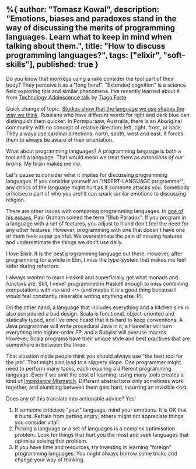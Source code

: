 %{
  author: "Tomasz Kowal",
  description: "Emotions, biases and paradoxes stand in the way of discussing the merits of programming languages. Learn what to keep in mind when talking about them.",
  title: "How to discuss programming languages?",
  tags: ["elixir", "soft-skills"],
  published: true
}
---

Do you know that monkeys using a rake consider the tool part of their body? They perceive it as a "long hand". "Extended cognition" is a science field exploring this and similar phenomena. I've recently learned about it from [Technology Adolescence talk](https://youtu.be/XlAqrS-fSAI) by [Tiago Forte](https://fortelabs.com/).

Quick change of topic. [Studies show that the language we use shapes the way we think](https://www.edge.org/conversation/lera_boroditsky-how-does-our-language-shape-the-way-we-think). Russians who have different words for light and dark blue can distinguish them quicker. In Pormpuraaw, Australia, there is an Aboriginal community with no concept of relative direction: left, right, front, or back. They always use cardinal directions: north, south, west and east. It forces them to always be aware of their orientation.

What about programming languages? A programming language is both a tool and a language. That would mean we treat them as *extensions of our brains*. My brain makes me *me*.

Let's pause to consider what it implies for discussing programming languages. If you consider yourself an "INSERT-LANGUAGE programmer", any critics of the language might hurt as if someone attacks you. Somebody criticises a part of who you are! It can spark similar emotions to discussing religion.

There are other issues with comparing programming languages. In [one of his essays](http://www.paulgraham.com/avg.html), Paul Graham coined the term "Blub Paradox". If you program in a language with a set of features, you adjust to it and don't feel the need for any other features. However, programming with one that doesn't have one of them feels super painful. We overestimate the pain of missing features and underestimate the things we don't use daily.

I love Elixir. It is the best programming language out there. However, after programming for a while in Elm, I miss the type-system that makes me feel safer during refactors.

I always wanted to learn Haskell and superficially get what monads and functors are. Still, I never programmed in Haskell enough to miss combining computations with `<$>` and `<*>` (and maybe it is a good thing because I would feel constantly miserable writing anything else :P).

On the other hand, a language that includes everything and a kitchen sink is also considered a bad design. Scala is functional, object-oriented and statically typed, and I've once heard that it is hard to keep conventions. A Java programmer will write procedural Java in it, a Haskeller will turn everything into higher-order FP, and a Rubyist will overuse macros. However, Scala programs have their unique style and best practices that are somewhere in between the three.

That situation made people think you should always use "the best tool for the job". That might also lead to a slippery slope. One programmer might need to perform many tasks, each requiring a different programming language. Even if we omit the cost of learning, using many tools creates a kind of [Impedance Mismatch](https://www.tomaszkowal.com/blog/how-to-reduce-software-impedance-mismatch). Different abstractions only sometimes work together, and plumbing between them gets hard, incurring an invisible cost.

Does any of this translate into actionable advice? Yes!
1. If someone criticises "your" language, mind your emotions. It is OK that it hurts. Refrain from getting angry; others might not appreciate things you consider vital!
2. Picking a language or a set of languages is a complex optimisation problem. Look for things that hurt you the most and seek languages that optimise solving that problem.
3. If you have time and resources, try investing in learning "foreign" programming languages. You might always borrow some tricks and change your way of thinking.
